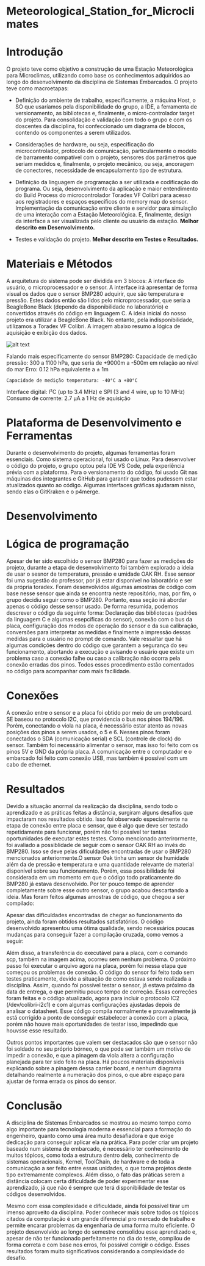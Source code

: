 # Meteorological_Station_for_Microclimates


# Introdução

O projeto teve como objetivo a construção de uma Estação Meteorológica para Microclimas, utilizando como base os conhecimentos adquiridos ao longo do desenvolvimento da disciplina de Sistemas Embarcados. O projeto teve como macroetapas: 

* Definição do ambiente de trabalho, especificamente, a máquina Host, o SO que usaríamos pela disponibilidade do grupo, a IDE, a ferramenta de versionamento, as bibliotecas e, finalmente, o micro-controlador target do projeto. Para consolidação e validação com todo o grupo e com os doscentes da disciplina, foi confeccionado um diagrama de blocos, contendo os componentes a serem utilizados. 

* Considerações de hardware, ou seja, especificação do microcontrolador, protocolo de comunicação, particularmente o modelo de barramento compatível com o projeto, sensores dos parâmetros que seriam medidos e, finalmente, o projeto mecânico, ou seja, ancoragem de conectores, necessidade de encapsulamento tipo de estrutura. 

* Definição da linguagem de programação a ser utilizada e codificação do programa. Ou seja, desenvolvimento da aplicação e maior entendimento do Build Process do microcontrolador Toradex VF Colibri para acesso aos registradores e espaços específicos do memory map do sensor. Implementação da comunicação entre cliente e servidor para simulação de uma interação com a Estação Meteorológica. E, finalmente, design da interface a ser visualizada pelo cliente ou usuário da estação. **Melhor descrito em Desenvolvimento.**

* Testes e validação do projeto. **Melhor descrito em Testes e Resultados.**

# Materiais e Métodos 

A arquitetura do sistema pode ser dividida em 3 blocos: A interface do usuário, o microprocessador e o sensor. A interface irá apresentar de forma visual os dados que o sensor BMP280 adquirir, que são temperatura e pressão. Estes dados então são lidos pelo microprocessador, que seria a BeagleBone Black (dependo da disponibilidade no laboratório) e convertidos através do código em linguagem C.
A ideia inicial do nosso projeto era utilizar a BeagleBone Black. No entanto, pela indisponibilidade, utilizamos a Toradex VF Colibri.
A imagem abaixo resumo a lógica de aquisição e exibição dos dados.

![alt text](https://github.com/selnoom/Meteorological_Station_for_Microclimates/blob/main/Overview%20Specs/DiagramaComponentes_toradex.jpg?raw=true)

Falando mais especificamente do sensor BMP280:
  Capacidade de medição pressão:  300 a 1100 hPa, que seria de +9000m a -500m em relação ao nível do mar
	Erro: 0.12 hPa equivalente a ± 1m
	
	Capacidade de medição temperatura: -40°C a +80°C
  Interface digital: I²C (up to 3.4 MHz) e SPI (3 and 4 wire, up to 10 MHz)
  Consumo de corrente: 2.7 μA a 1 Hz de aquisição
  
# Plataforma de Desenvolvimento e Ferramentas

Durante o desenvolvimento do projeto, algumas ferramentas foram essenciais. Como sistema operacional, foi usado o Linux. Para desenvolver o código do projeto, o grupo optou pela IDE VS Code, pela experiência prévia com a plataforma. Para o versionamento do código, foi usado Git nas máquinas dos integrantes e GitHub para garantir que todos pudessem estar atualizados quanto ao código. Algumas interfaces gráficas ajudaram nisso, sendo elas o GitKraken e o p4merge.

# Desenvolvimento

# Lógica de programação
Apesar de ter sido escolhido o sensor BMP280 para fazer as medições do projeto, durante a etapa de desenvolvimento foi também explorado a ideia de usar o sesnor de temperatura, pressão e umidade OAK RH. Esse sensor foi uma sugestão do professor, por já estar disponível no laboratório e ser da própria toradex. Foram desenvolvidos algumas amostras de código com base nesse sensor que ainda se encontra neste repositório, mas, por fim, o grupo decidiu seguir como o BMP280. Portanto, essa seção irá abordar apenas o código desse sensor usado.
De forma resumida, podemos descrever o código da seguinte forma: Declaração das bibliotecas (padrões da linguagem C e algumas esepcíficas do sensor), conexão com o bus da placa, configuração dos modos de operação do sensor e da sua calibração, conversões para interpretar as medidas e finalmente a impressão dessas medidas para o usuário no prompt de comando. Vale ressaltar que há algumas condições dentro do código que garantem a segurança do seu funcionamento, abortando a execução e avisando o usuário que existe um problema caso a conexão falhe ou caso a calibração não ocorra pela conexão erradas dos pinos. Todos esses procedimento estão comentados no código para acompanhar com mais facilidade. 
# Conexões
A conexão entre o sensor e a placa foi obtido por meio de um protoboard. SE baseou no protocolo I2C, que providencia o bus nos pinos 194/196. Porém, conectando o viola na placa, é necessário estar atento as novas posições dos pinos a serem usados, o 5 e 6. Nesses pinos foram conectados o SDA (comunicação serial) e SCL (controle de clock) do sensor. Também foi necessário alimentar o sensor, mas isso foi feito com os pinos 5V e GND da própria placa. A comunicação entre o computador e o embarcado foi feito com conexão USB, mas também é possível com um cabo de ethernet.

# Resultados
Devido a situação anormal da realização da disciplina, sendo todo o aprendizado e as práticas feitas a distância, surgiram alguns desafios que impactaram nos resultados obtido. Isso foi observado especialmente na etapa de conexão entre placa e sensor, que é algo que deve ser testado repetidamente para funcionar, porém não foi possível ter tantas oportunidades de executar estes testes. 
Como mencionado anterirormente, foi avaliado a possiblidade de seguir com o sensor OAK RH ao invés do BMP280. Isso se deve pelas dificuldades encontradas de usar o BMP280 mencionados anteriormente.O sensor Oak tinha um sensor de humidade além da de pressão e temperatura e uma quantidade relevante de material disponível sobre seu funcionamento. Porém, essa possibilidade foi considerada em um momento em que o código todo praticamente do BMP280 já estava desenvolvido. Por ter pouco tempo de aprender completamente sobre esse outro sensor, o grupo acabou descartando a ideia. Mas foram feitos algumas amostras de código, que chegou a ser compilado:

Apesar das dificuldades encontradas de chegar ao funcionamento do projeto, ainda foram obtidos resultados satisfatórios. O código desenvolvido apresentou uma ótima qualidade, sendo necessários poucas mudanças para conseguir fazer a compilação cruzada, como vemos a seguir:

Além disso, a transferência do executável para a placa, com o comando scp, também na imagem acima, ocorreu sem nenhum problema. O próximo passo foi executar o arquivo agora na placa, porém foi nessa etapa que começou os problemas de conexão. O código do sensor foi feito todo sem testes praticamente, devido a situação de como estava sendo realizada a disciplina. Assim, quando foi possível testar o sensor, já estava próximo da data de entrega, o que permitiu pouco tempo de correção. Essas correções foram feitas e o código atualizado, agora para incluir o protocolo IC2 (/dev/colibri-i2c1) e com algumas configurações ajustadas depois de analisar o datasheet. Esse código compila normalmente e provavelmente já está corrigido a ponto de conseguir estabelecer a conexão com a placa, porém não houve mais oportunidades de testar isso, impedindo que houvsse esse resultado.

Outros pontos importantes que valem ser destacados são que o sensor não foi soldado no seu próprio bórneo, o que pode ser também um motivo de impedir a conexão, e que a pinagem da viola altera a configuração planejada para ter sido feito na placa. Há poucos materiais disponíveis explicando sobre a pinagem dessa carrier board, e nenhum diagrama detalhando realmente a numeração dos pinos, o que abre espaço para ajustar de forma errada os pinos do sensor. 

# Conclusão
A disciplina de Sistemas Embarcados se mostrou ao mesmo tempo como algo importante para tecnologia moderna e essencial para a formação do engenheiro, quanto como uma área muito desafiadora e que exige dedicação para conseguir aplicar ela na prática. Para poder criar um projeto baseado num sistema de embarcado, é necessário ter conhecimento de muitos tópicos, como toda a estrutura dentro dela, conhecimento de sistemas operacionais, Kernel, ToolChain, de hardware e de toda a comunicação a ser feito entre essas unidades, o que torna projetos deste tipo extremamente complexos. Além disso, o fato das práticas serem a distância colocam certa dificuldade de poder experimentar esse aprendizado, já que não é sempre que terá disponibilidade de testar os códigos desenvolvidos.

Mesmo com essa complexidade e dificuldade, ainda foi possível tirar um imenso aproveito da disciplina. Poder conhecer mais sobre todos os tópicos citados da computação é um grande diferencial pro mercado de trabalho e permite encarar problemas da engenharia de uma forma muito eficiente. O projeto desenvolvido ao longo do semestre consolidou esse aprendizado e, apesar de não ter funcionado perfeitamente no dia do teste, compilou de forma correta e com base nos erros, foi possível corrigir o código. Esses resultados foram muito significativos considerando a complexidade do desafio.
